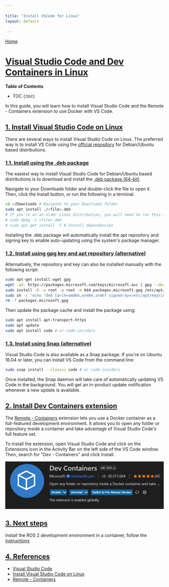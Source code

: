 ```yaml
---

title: "Install VSCode for Linux"
layout: default

---
```



[Home](../index.md)

# [Visual Studio Code and Dev Containers in Linux](#visual-studio-code-and-dev-containers-in-linux)

__Table of Contents__
* TOC
{:toc}

In this guide, you will learn how to install Visual Studio Code and the Remote - Containers extension to use Docker with VS Code.

## [1. Install Visual Studio Code on Linux](#1-install-visual-studio-code-on-linux)

There are several ways to install Visual Studio Code on Linux. The preferred way is to install VS Code using the [official repository](https://code.visualstudio.com/docs/setup/linux) for Debian/Ubuntu based distributions.

### [1.1. Install using the .deb package](#11-install-using-the-deb-package)

The easiest way to install Visual Studio Code for Debian/Ubuntu based distributions is to download and install the [.deb package (64-bit)](https://go.microsoft.com/fwlink/?LinkID=760868).

Navigate to your Downloads folder and double-click the file to open it. Then, click the Install button, or run the following in a terminal:

```bash
cd ~/Downloads # Navigate to your Downloads folder
sudo apt install ./<file>.deb
# If you're on an older Linux distribution, you will need to run this instead:
# sudo dpkg -i <file>.deb
# sudo apt-get install -f # Install dependencies
```

Installing the .deb package will automatically install the apt repository and signing key to enable auto-updating using the system's package manager.

### [1.2. Install using gpg key and apt repository (alternative)](#12-install-using-gpg-key-and-apt-repository-alternative)

Alternatively, the repository and key can also be installed manually with the following script:

``` bash
sudo apt-get install wget gpg
wget -qO- https://packages.microsoft.com/keys/microsoft.asc | gpg --dearmor > packages.microsoft.gpg
sudo install -D -o root -g root -m 644 packages.microsoft.gpg /etc/apt/keyrings/packages.microsoft.gpg
sudo sh -c 'echo "deb [arch=amd64,arm64,armhf signed-by=/etc/apt/keyrings/packages.microsoft.gpg] https://packages.microsoft.com/repos/code stable main" > /etc/apt/sources.list.d/vscode.list'
rm -f packages.microsoft.gpg
```

Then update the package cache and install the package using:

``` bash
sudo apt install apt-transport-https
sudo apt update
sudo apt install code # or code-insiders
```

### [1.3. Install using Snap (alternative)](#13-install-using-snap-alternative)

Visual Studio Code is also available as a Snap package. If you're on Ubuntu 16.04 or later, you can install VS Code from the command line:

``` bash
sudo snap install --classic code # or code-insiders
```

Once installed, the Snap daemon will take care of automatically updating VS Code in the background. You will get an in-product update notification whenever a new update is available.

## [2. Install Dev Containers extension](#2-install-dev-containers-extension)

The [Remote - Containers](https://marketplace.visualstudio.com/items?itemName=ms-vscode-remote.remote-containers) extension lets you use a Docker container as a full-featured development environment. It allows you to open any folder or repository inside a container and take advantage of Visual Studio Code's full feature set.

To install the extension, open Visual Studio Code and click on the Extensions icon in the Activity Bar on the left side of the VS Code window. Then, search for "Dev - Containers" and click Install.

![Dev Containers](./images/dev_containers.png)

## [3. Next steps](#3-next-steps)

Install the ROS 2 development environment in a container, follow the [instructions](./ros2_dev_container.md)

## [4. References](#4-references)

- [Visual Studio Code](https://code.visualstudio.com/)
- [Install Visual Studio Code on Linux](https://code.visualstudio.com/docs/setup/linux)
- [Remote - Containers](https://marketplace.visualstudio.com/items?itemName=ms-vscode-remote.remote-containers)
